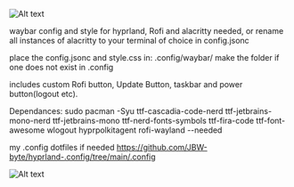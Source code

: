 ![Alt text](https://github.com/JBW-byte/hyprland-waybar-config/blob/main/screenshot/waybar.png "Preview")

waybar config and style for hyprland, Rofi and alacritty needed, or rename all instances of alacritty to your terminal of choice in config.jsonc

place the config.jsonc and style.css in: .config/waybar/      make the folder if one does not exist in .config


includes custom Rofi button, Update Button, taskbar and power button(logout etc).



Dependances:
sudo pacman -Syu ttf-cascadia-code-nerd ttf-jetbrains-mono-nerd ttf-jetbrains-mono ttf-nerd-fonts-symbols ttf-fira-code ttf-font-awesome wlogout hyprpolkitagent rofi-wayland --needed



my .config dotfiles if needed https://github.com/JBW-byte/hyprland-.config/tree/main/.config


![Alt text](https://github.com/JBW-byte/hyprland-waybar-config/blob/main/screenshot/hyprland%20waybar.png "Preview")
